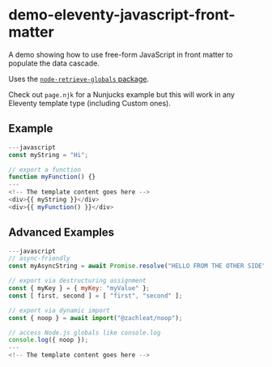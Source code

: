 # demo-eleventy-javascript-front-matter

A demo showing how to use free-form JavaScript in front matter to populate the data cascade.

Uses the [`node-retrieve-globals` package](https://github.com/zachleat/node-retrieve-globals/).

Check out `page.njk` for a Nunjucks example but this will work in any Eleventy template type (including Custom ones).

## Example

```js
---javascript
const myString = "Hi";

// export a function
function myFunction() {}
---
<!-- The template content goes here -->
<div>{{ myString }}</div>
<div>{{ myFunction() }}</div>
```

## Advanced Examples

```js
---javascript
// async-friendly
const myAsyncString = await Promise.resolve("HELLO FROM THE OTHER SIDE");

// export via destructuring assignment
const { myKey } = { myKey: "myValue" };
const [ first, second ] = [ "first", "second" ];

// export via dynamic import
const { noop } = await import("@zachleat/noop");

// access Node.js globals like console.log
console.log({ noop });
---
<!-- The template content goes here -->
```